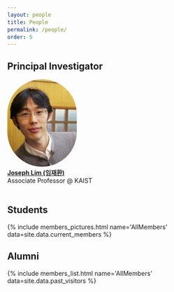 ```yaml
---
layout: people
title: People
permalink: /people/
order: 5
---
```


<h2>Principal Investigator</h2>
<div class='big-member'>
  <a target="_blank" href='https://clvrai.com/web_lim/'>
    <img src="/assets/people/joseph2.png" class='member-img' style='height: 200px;border-radius: 100px;'/>
    <div>
      <b>Joseph Lim (임재환)</b>
    </div>
  </a>
  <div>
    Associate Professor @ KAIST
  </div>
</div>

<br />

<h2>Students</h2>

{% include members_pictures.html name='AllMembers' data=site.data.current_members %}

<h2>Alumni</h2>
{% include members_list.html name='AllMembers' data=site.data.past_visitors %}
